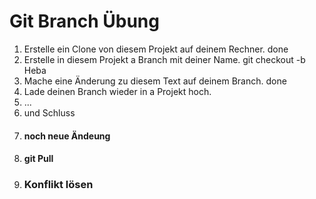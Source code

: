 # Git Branch Übung

1. Erstelle ein Clone von diesem Projekt auf deinem Rechner. done
1. Erstelle in diesem Projekt a Branch mit deiner Name. git checkout -b Heba
1. Mache eine Änderung zu diesem Text auf deinem Branch. done
1. Lade deinen Branch wieder in a Projekt hoch.
1. ...
1. und Schluss
1. #### noch neue Ändeung ####
1. #### git Pull ####
1. ### Konflikt lösen ###
